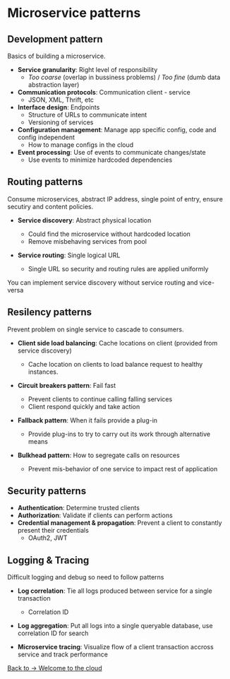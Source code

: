 # Microservice patterns

## Development pattern
Basics of building a microservice.

- **Service granularity**: Right level of responsibility
	- *Too coarse* (overlap in bussiness problems) / *Too fine* (dumb data abstraction layer)
- **Communication protocols**: Communication client - service
	- JSON, XML, Thrift, etc 
- **Interface design**: Endpoints
	- Structure of URLs to communicate intent
	- Versioning of services 
- **Configuration management**: Manage app specific config, code and config independent
	- How to manage configs in the cloud 
- **Event processing**: Use of events to communicate changes/state
	- Use events to minimize hardcoded dependencies

	
## Routing patterns
Consume microservices, abstract IP address, single point of entry, ensure secutiry and content policies.

- **Service discovery**: Abstract physical location
	- Could find the microservice without hardcoded location
	- Remove misbehaving services from pool

- **Service routing**: Single logical URL
	- Single URL so security and routing rules are applied uniformly

You can implement service discovery without service routing and vice-versa

##  Resilency patterns
Prevent problem on single service to cascade to consumers.

- **Client side load balancing**: Cache locations on client (provided from service discovery)
	- Cache location on clients to load balance request to healthy instances.
- **Circuit breakers pattern**: Fail fast
	- Prevent clients to continue calling falling services
	- Client respond quickly and take action

- **Fallback pattern**: When it fails provide a plug-in
	- Provide plug-ins to try to carry out its work through alternative means
- **Bulkhead pattern**: How to segregate calls on resources
	-  Prevent mis-behavior of one service to impact rest of application

## Security patterns
- **Authentication**: Determine trusted clients
- **Authorization**: Validate if clients can perform actions
- **Credential management & propagation**: Prevent a client to constantly present their credentials
	-  OAuth2, JWT

## Logging & Tracing
Difficult logging and debug so need to follow patterns

- **Log correlation**: Tie all logs produced between service for a single transaction
	- Correlation ID
	
- **Log aggregation**: Put all logs into a single queryable database, use correlation ID for search

- **Microservice tracing**: Visualize flow of a client transaction accross service and track performance


[Back to -> Welcome to the cloud](https://github.com/eddiarnoldo/Learn2021/blob/main/Spring%20Microservices/Chapter1.md)






	


